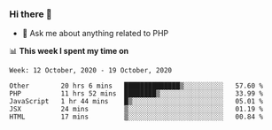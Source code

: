 ### Hi there 👋

<!--
**mustafaculban/mustafaculban** is a ✨ _special_ ✨ repository because its `README.md` (this file) appears on your GitHub profile.

Here are some ideas to get you started:

- 🌱 I’m currently learning ...
- 👯 I’m looking to collaborate on ...
- 🤔 I’m looking for help with ...
- 📫 How to reach me: ...
- 😄 Pronouns: ...
- ⚡ Fun fact: ...

-->
- 💬 Ask me about anything related to PHP


📊 **This week I spent my time on**
<!--START_SECTION:waka-->
```text
Week: 12 October, 2020 - 19 October, 2020

Other        20 hrs 6 mins   ██████████████▒░░░░░░░░░░   57.60 % 
PHP          11 hrs 52 mins  ████████▒░░░░░░░░░░░░░░░░   33.99 % 
JavaScript   1 hr 44 mins    █▒░░░░░░░░░░░░░░░░░░░░░░░   05.01 % 
JSX          24 mins         ▒░░░░░░░░░░░░░░░░░░░░░░░░   01.19 % 
HTML         17 mins         ▒░░░░░░░░░░░░░░░░░░░░░░░░   00.84 % 
```
<!--END_SECTION:waka-->
